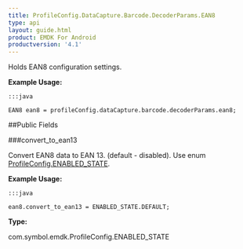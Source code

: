 ```yaml
---
title: ProfileConfig.DataCapture.Barcode.DecoderParams.EAN8
type: api
layout: guide.html
product: EMDK For Android
productversion: '4.1'
---
```



Holds EAN8 configuration settings. 
 
 

**Example Usage:**
	
	:::java
	
	EAN8 ean8 = profileConfig.dataCapture.barcode.decoderParams.ean8;
	


##Public Fields

###convert_to_ean13

Convert EAN8 data to EAN 13. (default - disabled).
 Use enum [ ProfileConfig.ENABLED_STATE](../ProfileConfig-ENABLED_STATE). 
 
 

**Example Usage:**
	
	:::java
	
	ean8.convert_to_ean13 = ENABLED_STATE.DEFAULT;
	


**Type:**

com.symbol.emdk.ProfileConfig.ENABLED_STATE












